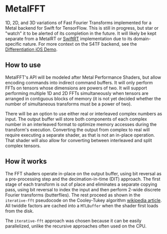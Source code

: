 # MetalFFT

1D, 2D, and 3D variations of Fast Fourier Transforms implemented for a Metal backend for Swift for TensorFlow. This is still in progress, but star or "watch" it to be alerted of its completion in the future. It will likely be kept separate from a MetalRT or [SwiftRT](https://github.com/ewconnell/swiftrt) implementation due to its domain-specific nature. For more context on the S4TF backend, see the [Differentiation iOS Demo](https://github.com/philipturner/differentiation-ios-demo).

## How to use

MetalFFT's API will be modeled after Metal Performance Shaders, but allow encoding commands into indirect command buffers. It will only perform FFTs on tensors whose dimensions are powers of two. It will support performing multiple 1D and 2D FFTs simultaneously when tensors are arranged in contiguous blocks of memory (it is not yet decided whether the number of simultaneous transforms must be a power of two).

There will be an option to use either real or interleaved complex numbers as input. The output buffer will store both components of each complex number in an interleaved format to optimize memory accesses during the transform's execution. Converting the output from complex to real will require executing a separate shader, as that is not an in-place operation. That shader will also allow for converting between interleaved and split complex tensors.

## How it works

The FFT shaders operate in-place on the output buffer, using bit reversal as a pre-processing step and the decimation-in-time (DIT) approach. The first stage of each transform is out of place and eliminates a separate copying pass, using bit reversal to index the input and then perform 2-wide discrete Fourier transforms (butterflies). The rest proceed as shown in the `iterative-fft` pseudocode on the Cooley-Tukey algorithm [wikipedia article](https://en.wikipedia.org/wiki/Cooley–Tukey_FFT_algorithm). All twiddle factors are cached into a `MTLBuffer` when the shader first loads from the disk.

The `iterative-fft` approach was chosen because it can be easily parallelized, unlike the recursive approaches often used on the CPU.
